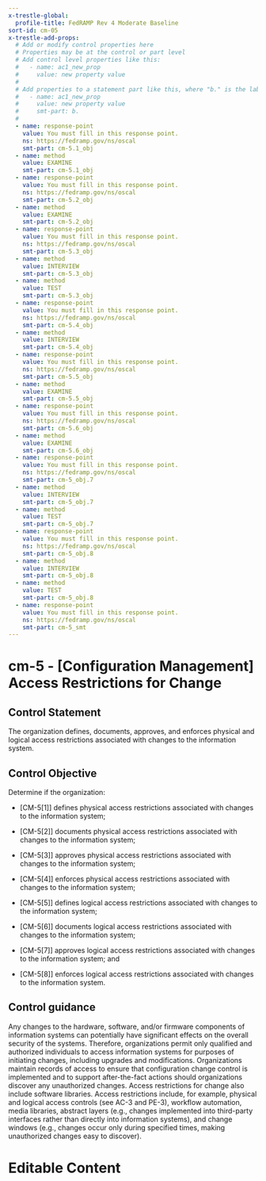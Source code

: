 ```yaml
---
x-trestle-global:
  profile-title: FedRAMP Rev 4 Moderate Baseline
sort-id: cm-05
x-trestle-add-props:
  # Add or modify control properties here
  # Properties may be at the control or part level
  # Add control level properties like this:
  #   - name: ac1_new_prop
  #     value: new property value
  #
  # Add properties to a statement part like this, where "b." is the label of the target statement part
  #   - name: ac1_new_prop
  #     value: new property value
  #     smt-part: b.
  #
  - name: response-point
    value: You must fill in this response point.
    ns: https://fedramp.gov/ns/oscal
    smt-part: cm-5.1_obj
  - name: method
    value: EXAMINE
    smt-part: cm-5.1_obj
  - name: response-point
    value: You must fill in this response point.
    ns: https://fedramp.gov/ns/oscal
    smt-part: cm-5.2_obj
  - name: method
    value: EXAMINE
    smt-part: cm-5.2_obj
  - name: response-point
    value: You must fill in this response point.
    ns: https://fedramp.gov/ns/oscal
    smt-part: cm-5.3_obj
  - name: method
    value: INTERVIEW
    smt-part: cm-5.3_obj
  - name: method
    value: TEST
    smt-part: cm-5.3_obj
  - name: response-point
    value: You must fill in this response point.
    ns: https://fedramp.gov/ns/oscal
    smt-part: cm-5.4_obj
  - name: method
    value: INTERVIEW
    smt-part: cm-5.4_obj
  - name: response-point
    value: You must fill in this response point.
    ns: https://fedramp.gov/ns/oscal
    smt-part: cm-5.5_obj
  - name: method
    value: EXAMINE
    smt-part: cm-5.5_obj
  - name: response-point
    value: You must fill in this response point.
    ns: https://fedramp.gov/ns/oscal
    smt-part: cm-5.6_obj
  - name: method
    value: EXAMINE
    smt-part: cm-5.6_obj
  - name: response-point
    value: You must fill in this response point.
    ns: https://fedramp.gov/ns/oscal
    smt-part: cm-5_obj.7
  - name: method
    value: INTERVIEW
    smt-part: cm-5_obj.7
  - name: method
    value: TEST
    smt-part: cm-5_obj.7
  - name: response-point
    value: You must fill in this response point.
    ns: https://fedramp.gov/ns/oscal
    smt-part: cm-5_obj.8
  - name: method
    value: INTERVIEW
    smt-part: cm-5_obj.8
  - name: method
    value: TEST
    smt-part: cm-5_obj.8
  - name: response-point
    value: You must fill in this response point.
    ns: https://fedramp.gov/ns/oscal
    smt-part: cm-5_smt
---
```


# cm-5 - \[Configuration Management\] Access Restrictions for Change

## Control Statement

The organization defines, documents, approves, and enforces physical and logical access restrictions associated with changes to the information system.

## Control Objective

Determine if the organization:

- \[CM-5[1]\] defines physical access restrictions associated with changes to the information system;

- \[CM-5[2]\] documents physical access restrictions associated with changes to the information system;

- \[CM-5[3]\] approves physical access restrictions associated with changes to the information system;

- \[CM-5[4]\] enforces physical access restrictions associated with changes to the information system;

- \[CM-5[5]\] defines logical access restrictions associated with changes to the information system;

- \[CM-5[6]\] documents logical access restrictions associated with changes to the information system;

- \[CM-5[7]\] approves logical access restrictions associated with changes to the information system; and

- \[CM-5[8]\] enforces logical access restrictions associated with changes to the information system.

## Control guidance

Any changes to the hardware, software, and/or firmware components of information systems can potentially have significant effects on the overall security of the systems. Therefore, organizations permit only qualified and authorized individuals to access information systems for purposes of initiating changes, including upgrades and modifications. Organizations maintain records of access to ensure that configuration change control is implemented and to support after-the-fact actions should organizations discover any unauthorized changes. Access restrictions for change also include software libraries. Access restrictions include, for example, physical and logical access controls (see AC-3 and PE-3), workflow automation, media libraries, abstract layers (e.g., changes implemented into third-party interfaces rather than directly into information systems), and change windows (e.g., changes occur only during specified times, making unauthorized changes easy to discover).

# Editable Content

<!-- Make additions and edits below -->
<!-- The above represents the contents of the control as received by the profile, prior to additions. -->
<!-- If the profile makes additions to the control, they will appear below. -->
<!-- The above markdown may not be edited but you may edit the content below, and/or introduce new additions to be made by the profile. -->
<!-- If there is a yaml header at the top, parameter values may be edited. Use --set-parameters to incorporate the changes during assembly. -->
<!-- The content here will then replace what is in the profile for this control, after running profile-assemble. -->
<!-- The added parts in the profile for this control are below.  You may edit them and/or add new ones. -->
<!-- Each addition must have a heading either of the form ## Control my_addition_name -->
<!-- or ## Part a. (where the a. refers to one of the control statement labels.) -->
<!-- "## Control" parts are new parts added after the statement part. -->
<!-- "## Part" parts are new parts added into the top-level statement part with that label. -->
<!-- Subparts may be added with nested hash levels of the form ### My Subpart Name -->
<!-- underneath the parent ## Control or ## Part being added -->
<!-- See https://ibm.github.io/compliance-trestle/tutorials/ssp_profile_catalog_authoring/ssp_profile_catalog_authoring for guidance. -->
